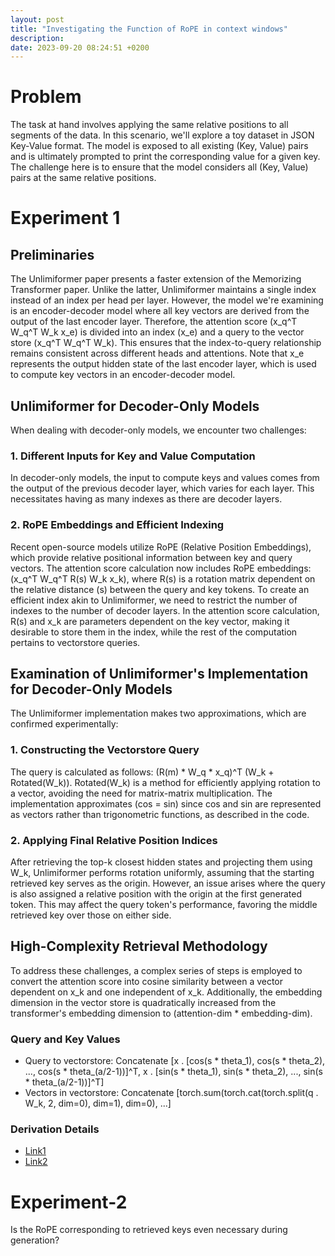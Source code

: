 ```yaml
---
layout: post
title: "Investigating the Function of RoPE in context windows"
description: 
date: 2023-09-20 08:24:51 +0200
---
```


# Problem
The task at hand involves applying the same relative positions to all segments of the data. In this scenario, we'll explore a toy dataset in JSON Key-Value format. The model is exposed to all existing (Key, Value) pairs and is ultimately prompted to print the corresponding value for a given key. The challenge here is to ensure that the model considers all (Key, Value) pairs at the same relative positions.

# Experiment 1
## Preliminaries
The Unlimiformer paper presents a faster extension of the Memorizing Transformer paper. Unlike the latter, Unlimiformer maintains a single index instead of an index per head per layer. However, the model we're examining is an encoder-decoder model where all key vectors are derived from the output of the last encoder layer. Therefore, the attention score (x_q^T W_q^T W_k x_e) is divided into an index (x_e) and a query to the vector store (x_q^T W_q^T W_k). This ensures that the index-to-query relationship remains consistent across different heads and attentions. Note that x_e represents the output hidden state of the last encoder layer, which is used to compute key vectors in an encoder-decoder model.

## Unlimiformer for Decoder-Only Models
When dealing with decoder-only models, we encounter two challenges:

### 1. Different Inputs for Key and Value Computation
In decoder-only models, the input to compute keys and values comes from the output of the previous decoder layer, which varies for each layer. This necessitates having as many indexes as there are decoder layers.

### 2. RoPE Embeddings and Efficient Indexing
Recent open-source models utilize RoPE (Relative Position Embeddings), which provide relative positional information between key and query vectors. The attention score calculation now includes RoPE embeddings: (x_q^T W_q^T R(s) W_k x_k), where R(s) is a rotation matrix dependent on the relative distance (s) between the query and key tokens. To create an efficient index akin to Unlimiformer, we need to restrict the number of indexes to the number of decoder layers. In the attention score calculation, R(s) and x_k are parameters dependent on the key vector, making it desirable to store them in the index, while the rest of the computation pertains to vectorstore queries.

## Examination of Unlimiformer's Implementation for Decoder-Only Models
The Unlimiformer implementation makes two approximations, which are confirmed experimentally:

### 1. Constructing the Vectorstore Query
The query is calculated as follows: (R(m) * W_q * x_q)^T (W_k + Rotated(W_k)). Rotated(W_k) is a method for efficiently applying rotation to a vector, avoiding the need for matrix-matrix multiplication. The implementation approximates (cos = sin) since cos and sin are represented as vectors rather than trigonometric functions, as described in the code.

### 2. Applying Final Relative Position Indices
After retrieving the top-k closest hidden states and projecting them using W_k, Unlimiformer performs rotation uniformly, assuming that the starting retrieved key serves as the origin. However, an issue arises where the query is also assigned a relative position with the origin at the first generated token. This may affect the query token's performance, favoring the middle retrieved key over those on either side.

## High-Complexity Retrieval Methodology
To address these challenges, a complex series of steps is employed to convert the attention score into cosine similarity between a vector dependent on x_k and one independent of x_k. Additionally, the embedding dimension in the vector store is quadratically increased from the transformer's embedding dimension to (attention-dim * embedding-dim).

### Query and Key Values
- Query to vectorstore: Concatenate [x . [cos(s * theta_1), cos(s * theta_2), ..., cos(s * theta_(a/2-1))]^T, x . [sin(s * theta_1), sin(s * theta_2), ..., sin(s * theta_(a/2-1))]^T]
- Vectors in vectorstore: Concatenate [torch.sum(torch.cat(torch.split(q . W_k, 2, dim=0), dim=1), dim=0), ...]

### Derivation Details
- [Link1](https://drive.google.com/file/d/1fXJg4MnhlI7jjAE4tbgQfWunF7YNEGoV/view)
- [Link2](https://drive.google.com/file/d/14SQpPBjHeo9JHSqaK1-cdmzbXEYHq_V6/view)

# Experiment-2
Is the RoPE corresponding to retrieved keys even necessary during generation?

## 
